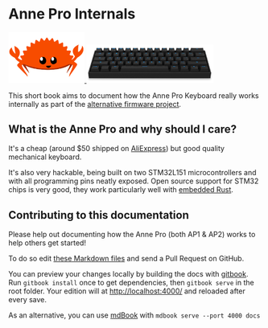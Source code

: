 Anne Pro Internals
==================

<a href="https://github.com/ah-/anne-key"><img src="images/ferris.png" width=30%/> <img src="images/anne.jpg" width=50%/></a>

This short book aims to document how the Anne Pro Keyboard really works internally as part of the [alternative firmware project](https://github.com/ah-/anne-key).

What is the Anne Pro and why should I care?
-------------------------------------------

It's a cheap (around $50 shipped on [AliExpress](https://www.aliexpress.com/item/Original-Techhunter-Anne-pro-Wireless-Bluetooth-Mechanical-Keyboard-with-RGB-Backlit-Gaming-Keyboard-61-Keys-Teclado/32821909053.html)) but good quality mechanical keyboard.

It's also very hackable, being built on two STM32L151 microcontrollers
and with all programming pins neatly exposed. Open source support for
STM32 chips is very good, they work particularly well with [embedded
Rust](https://docs.rust-embedded.org/).

Contributing to this documentation
----------------------------------

Please help out documenting how the Anne Pro (both AP1 & AP2) works to
help others get started!

To do so edit [these Markdown
files](https://github.com/ah-/anne-key/tree/master/docs/src) and send
a Pull Request on GitHub.

You can preview your changes locally by building the docs with
[gitbook](https://github.com/GitbookIO/gitbook).  Run `gitbook
install` once to get dependencies, then `gitbook serve` in the root
folder. Your edition will at
[http://localhost:4000/](http://localhost:4000/) and reloaded after
every save.

As an alternative, you can use
[mdBook](https://github.com/rust-lang-nursery/mdbook) with `mdbook
serve --port 4000 docs`
